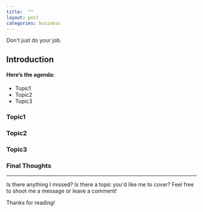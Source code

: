 ```yaml
---
title:  ""
layout: post
categories: business
---
```

Don't just do your job.

## Introduction

#### Here’s the agenda:
* Topic1
* Topic2
* Topic3

### Topic1


### Topic2


###  Topic3


### Final Thoughts


---

Is there anything I missed? Is there a topic you'd like me to cover? Feel free to shoot me a message or leave a comment!

Thanks for reading!
